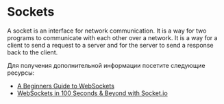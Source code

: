 # Sockets

A socket is an interface for network communication. It is a way for two programs to communicate with each other over a network. It is a way for a client to send a request to a server and for the server to send a response back to the client.

Для получения дополнительной информации посетите следующие ресурсы:

- [A Beginners Guide to WebSockets](https://www.youtube.com/watch?v=8ARodQ4Wlf4)
- [WebSockets in 100 Seconds & Beyond with Socket.io](https://www.youtube.com/watch?v=1BfCnjr_Vjg)
